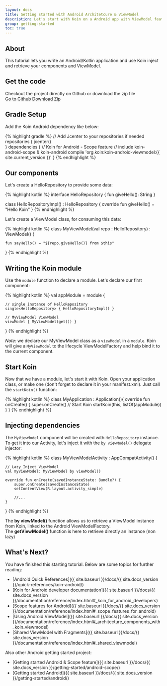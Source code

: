 ```yaml
---
layout: docs
title: Getting started with Android Architetcure & ViewModel
description: Let's start with Koin on a Android app with ViewModel feature
group: getting-started
toc: true
---
```


## About

This tutorial lets you write an Android/Kotlin application and use Koin inject and retrieve your components and ViewModel.

## Get the code

<div class="container">
  <div class="row">
    <div class="col-8">
      Checkout the project directly on Github or download the zip file
    </div>
    <div class="col">
      <a href="https://github.com/InsertKoinIO/getting-started-koin-android" class="btn btn-outline-primary mb-3 mb-md-0 mr-md-3">Go to Github</a>
      <a href="https://github.com/InsertKoinIO/getting-started-koin-android/archive/master.zip" class="btn btn-outline-info mb-3 mb-md-0 mr-md-3">Download Zip</a>
    </div>
  </div>
</div>

## Gradle Setup

Add the Koin Android dependency like below:

{% highlight gradle %}
// Add Jcenter to your repositories if needed
repositories {
    jcenter()    
}
dependencies {
    // Koin for Android - Scope feature
    // include koin-android-scope & koin-android
    compile 'org.koin:koin-android-viewmodel:{{ site.current_version }}'
}
{% endhighlight %}

## Our components

Let's create a HelloRepository to provide some data:

{% highlight kotlin %}
interface HelloRepository {
    fun giveHello(): String
}

class HelloRepositoryImpl() : HelloRepository {
    override fun giveHello() = "Hello Koin"
}
{% endhighlight %}

Let's create a ViewModel class, for consuming this data:

{% highlight kotlin %}
class MyViewModel(val repo : HelloRepository) : ViewModel() {

    fun sayHello() = "${repo.giveHello()} from $this"
}
{% endhighlight %}

## Writing the Koin module

Use the `module` function to declare a module. Let's declare our first component:

{% highlight kotlin %}
val appModule = module {

    // single instance of HelloRepository
    single<HelloRepository> { HelloRepositoryImpl() }

    // MyViewModel ViewModel
    viewModel { MyViewModel(get()) }
}
{% endhighlight %}

*Note:* we declare our MyViewModel class as a `viewModel` in a `module`. Koin will give a `MyViewModel` to the lifecycle ViewModelFactory and help bind it to the current component.

## Start Koin

Now that we have a module, let's start it with Koin. Open your application class, or make one (don't forget to declare it in your manifest.xml). Just call the `startKoin()` function:

{% highlight kotlin %}
class MyApplication : Application(){
    override fun onCreate() {
        super.onCreate()
        // Start Koin
        startKoin(this, listOf(appModule))
    }
}
{% endhighlight %}

## Injecting dependencies

The `MyViewModel` component will be created with `HelloRepository` instance. To get it into our Activity, let's inject it with the `by viewModel()` delegate injector: 

{% highlight kotlin %}
class MyViewModelActivity : AppCompatActivity() {
    
    // Lazy Inject ViewModel
    val myViewModel: MyViewModel by viewModel()

    override fun onCreate(savedInstanceState: Bundle?) {
        super.onCreate(savedInstanceState)
        setContentView(R.layout.activity_simple)

        //...
    }
}
{% endhighlight %}

<div class="alert alert-primary" role="alert">
    The <b>by viewModel()</b> function allows us to retrieve a ViewModel instance from Koin, linked to the Android ViewModelFactory.
</div>

<div class="alert alert-secondary" role="alert">
    The <b>getViewModel()</b> function is here to retrieve directly an instance (non lazy)
</div>


## What's Next?

You have finished this starting tutorial. Below are some topics for further reading:

* [Android Quick References]({{ site.baseurl }}/docs/{{ site.docs_version }}/quick-references/koin-android/)
* [Koin for Android developer documentation]({{ site.baseurl }}/docs/{{ site.docs_version }}/documentation/reference/index.html#_koin_for_android_developers)
* [Scope features for Android]({{ site.baseurl }}/docs/{{ site.docs_version }}/documentation/reference/index.html#_scope_features_for_android)
* [Using Android ViewModel]({{ site.baseurl }}/docs/{{ site.docs_version }}/documentation/reference/index.html#_architecture_components_with_koin_viewmodel)
* [Shared ViewModel with Fragments]({{ site.baseurl }}/docs/{{ site.docs_version }}/documentation/reference/index.html#_shared_viewmodel)

Also other Android getting started project:

* [Getting started Android & Scope feature]({{ site.baseurl }}/docs/{{ site.docs_version }}/getting-started/android-scope/)
* [Getting started Android]({{ site.baseurl }}/docs/{{ site.docs_version }}/getting-started/android/)
